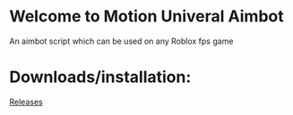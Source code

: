 # Welcome to Motion Univeral Aimbot
An aimbot script which can be used on any Roblox fps game

# Downloads/installation:
[Releases](https://github.com/KDanHudds/Motion-Universal-Aimbot/releases)
